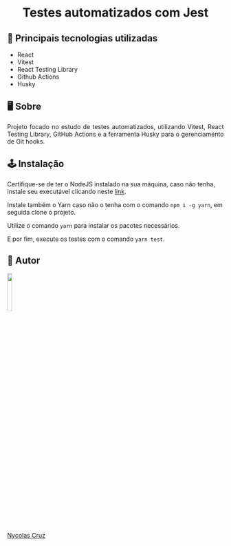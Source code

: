 <h1 align="center">Testes automatizados com Jest</h1>

## 🚀 Principais tecnologias utilizadas

- React
- Vitest
- React Testing Library
- Github Actions
- Husky

## 🖥️ Sobre

<p align="justify">Projeto focado no estudo de testes automatizados, utilizando Vitest, React Testing Library, GitHub Actions e a ferramenta Husky para o gerenciamento de Git hooks.</p>

## 🕹️ Instalação

Certifique-se de ter o NodeJS instalado na sua máquina, caso não tenha, instale seu executável clicando neste <a href="https://nodejs.org/pt-br/download/">link</a>.

Instale também o Yarn caso não o tenha com o comando ````npm i -g yarn````, em seguida clone o projeto.

Utilize o comando ````yarn```` para instalar os pacotes necessários.

E por fim, execute os testes com o comando ````yarn test````.

## 🐧 Autor

<a href="https://github.com/NycolasCruz">
    <img src="https://github.com/NycolasCruz.png"  width="15%">
    <p>Nycolas Cruz</p>
</a>
